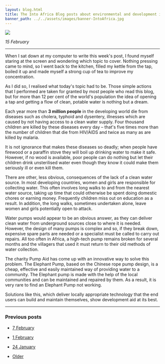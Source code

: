 ```yaml
---
layout: blog.html
title: The Into Africa Blog posts about environmental and development issues in Africa
banner_path: ../../assets/images/banner-IntoAfrica.jpg
---
```


![](../../assets/images/blog-IntoAfrica-share.jpg)

_15 February_

***
When I sat down at my computer to write this week's post, I found myself staring at the screen and wondering which topic to cover. Nothing pressing came to mind, so I went back to the kitchen, filled my kettle from the tap, boiled it up and made myself a strong cup of tea to improve my concentration.

As I did so, I realised what today's topic had to be. Those simple actions that I performed are taken for granted by most people who read this blog, but for more than 12 per cent of the world's population the idea of opening a tap and getting a flow of clean, potable water is nothing but a dream.

Each year more than **3 million people** in the developing world die from diseases such as cholera, typhoid and dysentery, illnesses which are caused by not having access to a clean water supply. Four thousand children are killed by these diseases every day – that's five times more than the number of children that die from HIV/AIDS and twice as many as are killed by malaria.

It is not ignorance that makes these diseases so deadly; when people have firewood or a paraffin stove they will boil up drinking water to make it safe. However, if no wood is available, poor people can do nothing but let their children drink unsterilised water even though they know it could make them seriously ill or even kill them.

There are other, less obvious, consequences of the lack of a clean water source. In most developing countries, women and girls are responsible for collecting water. This often involves long walks to and from the nearest water source, taking up time that could otherwise be spent doing domestic chores or earning money. Frequently children miss out on education as a result. In addition, the long walks, sometimes undertaken alone, leave women and girls potentially open to attack.

Water pumps would appear to be an obvious answer, as they can deliver clean water from underground sources close to where it is needed. However, the design of many pumps is complex and so, if they break down, expensive spare parts are needed or a specialist must be called to carry out repairs. All too often in Africa, a high-tech pump remains broken for several months and the villagers that used it must return to their old methods of water collection.

The charity Pump Aid has come up with an innovative way to solve this problem. The Elephant Pump, based on the Chinese rope pump design, is a cheap, effective and easily maintained way of providing water to a community. The Elephant pump is made with the help of the local communities and can be maintained and repaired by them. As a result, it is very rare to find an Elephant Pump not working.

Solutions like this, which deliver locally appropriate technology that the end users can build and maintain themselves, show development aid at its best.

***

### Previous posts

*   [7 February](#)

*   [1 February](#)

*   [24 January](#)

*   [Older](#)
